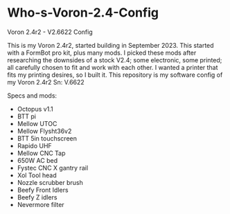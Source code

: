 # Who-s-Voron-2.4-Config
Voron 2.4r2 - V2.6622 Config

This is my Voron 2.4r2, started building in September 2023. This started with a FormBot pro kit, plus many mods. I picked these mods after researching the downsides of a stock V2.4; some electronic, some printed; all carefully chosen to fit and work with each other. I wanted a printer that fits my printing desires, so I built it. This repository is my software config of my Voron 2.4r2 Sn: V.6622 

Specs and mods:
- Octopus v1.1
- BTT pi
- Mellow UTOC
- Mellow Flysht36v2
- BTT 5in touchscreen
- Rapido UHF
- Mellow CNC Tap
- 650W AC bed
- Fystec CNC X gantry rail
- Xol Tool head 
- Nozzle scrubber brush
- Beefy Front Idlers
- Beefy Z idlers
- Nevermore filter
